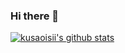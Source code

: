 ### Hi there 👋

<!--
**kusaoisii/kusaoisii** is a ✨ _special_ ✨ repository because its `README.md` (this file) appears on your GitHub profile.

Here are some ideas to get you started:

- 🔭 I’m currently working on ...
- 🌱 I’m currently learning ...
- 👯 I’m looking to collaborate on ...
- 🤔 I’m looking for help with ...
- 💬 Ask me about ...
- 📫 How to reach me: ...
- 😄 Pronouns: ...
- ⚡ Fun fact: ...
-->

[![kusaoisii's github stats](https://github-readme-stats.vercel.app/api?username=kusaoisii&show_icons=true)](https://github.com/anuraghazra/github-readme-stats)
